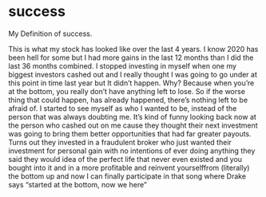 # success

My Definition of success.

This is what my stock has looked like over the last 4 years. I know 2020 has been hell for some but I had more gains in the last 12 months than I did the last 36 months combined. I stopped investing in myself when one my biggest investors cashed out and I really thought I was going to go under at this point in time last year but It didn’t happen. Why? Because when you’re at the bottom, you really don’t have anything left to lose. So if the worse thing that could happen, has already happened, there’s nothing left to be afraid of. I started to see myself as who I wanted to be, instead of the person that was always doubting me. It’s kind of funny looking back now at the person who cashed out on me cause they thought their next investment was going to bring them better opportunities that had far greater payouts. Turns out they invested in a fraudulent broker who just wanted their investment for personal gain with no intentions of ever doing anything they said they would idea of the perfect life that never even existed and you bought into it and in a more profitable and reinvent yourselffrom (literally) the bottom up and now I can finally participate in that song where Drake says “started at the bottom, now we here”
